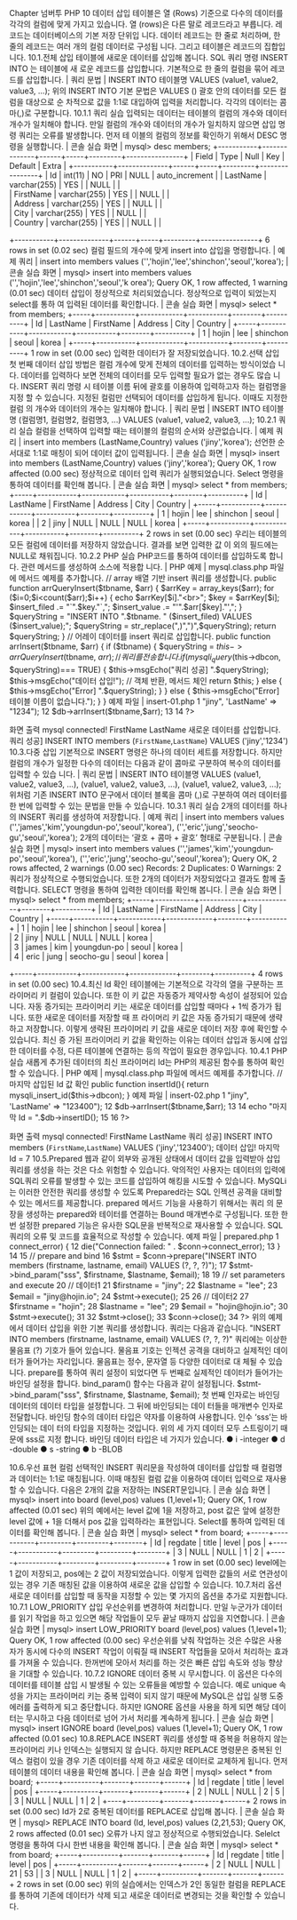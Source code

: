
Chapter 
넘버투 PHP 
10 
데이터 삽입 
테이블은 열 (Rows) 기준으로 다수의 데이터를 각각의 컬럼에 맞게 가지고 있습니다. 열 (rows)은 다른 말로 레코드라고 부릅니다. 레코드는 데이터베이스의 기본 저장 단위입 니다. 
데이터 레코드는 한 줄로 처리하며, 한 줄의 레코드는 여러 개의 컬럼 데이터로 구성됩 니다. 그리고 테이블은 레코드의 집합입니다. 
10.1.전체 삽입 
테이블에 새로운 데이터를 삽입해 봅니다. SQL 쿼리 명령 INSERT INTO 는 테이블에 새 로운 레코드를 삽입합니다. 기본적으로 한 줄의 컬럼을 묶어 레코드를 삽입합니다. 
| 쿼리 문법 | 
INSERT INTO 테이블명 VALUES (value1, value2, value3, ...); 
위의 INSERT INTO 기본 문법은 VALUES () 괄호 안의 데이터를 모든 컬럼을 대상으로 순 차적으로 값을 1:1로 대입하여 입력을 처리합니다. 각각의 데이터는 콤마(,)로 구분합니다. 
10.1.1 쿼리 실습 
입력되는 데이터는 테이블의 컬럼의 개수와 데이터 개수가 일치해야 합니다. 만일 컬럼의 
개수와 데이터의 개수가 일치하지 않으면 삽입 명령 쿼리는 오류를 발생합니다. 먼저 테 
이블의 컬럼의 정보를 확인하기 위해서 DESC 명령을 실행합니다. 
| 콘솔 실습 화면 | 
mysql> desc members; +-----------+--------------+------+-----+---------+----------------+ | Field | Type | Null | Key | Default | Extra | +-----------+--------------+------+-----+---------+----------------+ | Id | int(11) | NO | PRI | NULL | auto_increment | 
| LastName  | varchar(255) | YES |  | NULL  |  |  
| FirstName | varchar(255) | YES |  | NULL  |  |  
| Address  | varchar(255) | YES |  | NULL  |  |  
| City    | varchar(255) | YES |  | NULL  |  |  
| Country    | varchar(255) | YES |  | NULL  |  |  

+-----------+--------------+------+-----+---------+----------------+ 6 rows in set (0.02 sec) 
컬럼 필드의 개수에 맞게 insert into 삽입을 명령합니다. 
| 예제 쿼리 | 
insert into members values ('','hojin','lee','shinchon','seoul','korea'); 
| 콘솔 실습 화면 | 
mysql> insert into members values ('','hojin','lee','shinchon','seoul','k orea'); Query OK, 1 row affected, 1 warning (0.01 sec) 
데이터 삽입이 정상적으로 처리되었습니다. 정상적으로 입력이 되었는지 select를 통하 
여 입력된 데이터를 확인합니다. 
| 콘솔 실습 화면 | 
mysql> select * from members; +-----+-----------+------------+-----------+--------+----------+ | Id | LastName | FirstName | Address | City | Country | +-----+-----------+------------+-----------+--------+----------+ | 1 | hojin | lee | shinchon | seoul | korea | +-----+-----------+------------+-----------+--------+----------+ 1 row in set (0.00 sec) 
입력한 데이터가 잘 저장되었습니다. 
10.2.선택 삽입 
첫 번째 데이터 삽입 방법은 컬럼 개수에 맞게 전체의 데이터를 입력하는 방식이었습 
니다. 데이터를 입력하다 보면 전체의 데이터를 모두 입력할 필요가 없는 경우도 많습 
니다. 
INSERT 쿼리 명령 시 테이블 이름 뒤에 괄호를 이용하여 입력하고자 하는 컬럼명을 지정 
할 수 있습니다. 지정된 컬럼만 선택되어 데이터를 삽입하게 됩니다. 이때도 지정한 컬럼 
의 개수와 데이터의 개수는 일치해야 합니다. 
| 쿼리 문법 | 
INSERT INTO 테이블명 (컬럼명1, 컬럼명2, 컬럼명3, ...) VALUES (value1, value2, value3, ...); 
10.2.1 쿼리 실습 
컬럼을 선택하여 입력할 때는 테이블의 컬럼의 순서와 상관없습니다. 
| 예제 쿼리 | 
insert into members (LastName,Country) values ('jiny','korea'); 
선언한 순서대로 1:1로 매칭이 되어 데이터 값이 입력됩니다. 
| 콘솔 실습 화면 | 
mysql> insert into members (LastName,Country) values ('jiny','korea'); Query OK, 1 row affected (0.00 sec) 
정상적으로 데이터 입력 쿼리가 실행되었습니다. Select 명령을 통하여 데이터를 확인해 
봅니다. 
| 콘솔 실습 화면 | 
mysql> select * from members; +-----+-----------+------------+-----------+--------+----------+ | Id | LastName | FirstName | Address | City | Country | +-----+-----------+------------+-----------+--------+----------+ | 1 | hojin | lee | shinchon | seoul | korea | | 2 | jiny | NULL | NULL | NULL | korea | +-----+-----------+------------+-----------+--------+----------+ 2 rows in set (0.00 sec) 
우리는 테이블의 모든 컬럼에 데이터를 저장하지 않았습니다. 결과를 보면 입력한 값 이 
외의 필드에는 NULL로 채워집니다. 
10.2.2 PHP 실습 
PHP코드를 통하여 데이터를 삽입하도록 합니다. 관련 메서드를 생성하여 소스에 적용합 니다. 
| PHP 예제 | 
mysql.class.php 파일에 메서드 예제를 추가합니다. 
// array 배열 기반 insert 쿼리를 생성합니다. public function arrQueryInsert($tbname, $arr) { 
$arrKey = array_keys($arr); 
for ($i=0;$i<count($arr);$i++) { echo $arrKey[$i]."<br>"; $key = $arrKey[$i]; $insert_filed .= "`".$key."`,"; $insert_value .= "'".$arr[$key]."',"; 
} 
$queryString = "INSERT INTO ".$tbname. 
" ($insert_filed) VALUES ($insert_value);"; $queryString = str_replace(",)",")",$queryString); return $queryString; 
} 
// 어레이 데이터를 insert 쿼리로 삽입합니다. public function arrInsert($tbname, $arr) { 
if ($tbname) { $queryString = $this->arrQueryInsert($tbname, $arr); 
// 쿼리를 전송합니다. 
if (mysqli_query($this->dbcon, $queryString)=== TRUE) { $this->msgEcho("쿼리 성공] ".$queryString); $this->msgEcho("데이터 삽입!"); 
// 객체 반환, 메서드 체인 
return $this; 
} else { $this->msgEcho("Error] ".$queryString); } 
} else { $this->msgEcho("Error] 테이블 이름이 없습니다."); } 
} 
예제 파일 | insert-01.php 
1 <?php 2 3 include "dbinfo.php"; 4 include "mysql.class.php"; 5 6 // ++ Mysqli DB 연결. 7 $db = new JinyMysql(); 8 9 // 어레이 배열의 키/값을 통하여 데이터를 삽입합니다. 10 $tbname = "members"; 11 $arr = array('FirstName' => "jiny", 'LastName' => "1234"); 12 $db->arrInsert($tbname,$arr); 13 14 ?> 

화면 출력 
mysql connected! FirstName LastName 새로운 데이터를 삽입합니다. 쿼리 성공] INSERT INTO members (`FirstName`,`LastName`) VALUES ('jiny','1234') 
10.3.다중 삽입 
기본적으로 INSERT 명령은 하나의 데이터 세트를 저장합니다. 하지만 컬럼의 개수가 일정한 다수의 데이터는 다음과 같이 콤마로 구분하여 복수의 데이터를 입력할 수 있습 
니다. 
| 쿼리 문법 | 
INSERT INTO 테이블명 VALUES (value1, value2, value3, ...), (value1, value2, value3, ...), (value1, value2, value3, ...); 
위처럼 기존 INSERT INTO 문구에서 데이터 블록을 콤마 (,)로 구분하여 여러 데이터를 한 번에 입력할 수 있는 문법을 만들 수 있습니다. 
10.3.1 쿼리 실습 
2개의 데이터를 하나의 INSERT 쿼리를 생성하여 저장합니다. 
| 예제 쿼리 | 
insert into members values ('','james','kim','youngdun-po','seoul','korea'), ('','eric','jung','seocho-gu','seoul','korea'); 
2개의 데이터는 ‘괄호 + 콤마 + 괄호’ 형태로 구분됩니다. 
| 콘솔 실습 화면 | 
mysql> insert into members values ('','james','kim','youngdun­po','seoul','korea'), ('','eric','jung','seocho-gu','seoul','korea'); 
Query OK, 2 rows affected, 2 warnings (0.00 sec) Records: 2 Duplicates: 0 Warnings: 2 
쿼리가 정상적으로 수행되었습니다. 또한 2개의 데이터가 저장되었다고 결과도 함께 출 
력합니다. SELECT 명령을 통하여 입력한 데이터를 확인해 봅니다. 
| 콘솔 실습 화면 | 
mysql> select * from members; +-----+-----------+------------+-------------+--------+----------+ | Id | LastName | FirstName | Address | City | Country | +-----+-----------+------------+-------------+--------+----------+ 
| 1  | hojin  | lee  | shinchon  | seoul | korea  |  
| 2  | jiny  | NULL  | NULL  | NULL  | korea  |  
| 3  | james  | kim  | youngdun-po | seoul | korea  |  
| 4  | eric  | jung  | seocho-gu  | seoul | korea  |  

+-----+-----------+------------+-------------+--------+----------+ 4 rows in set (0.00 sec) 
10.4.최신 Id 확인 
테이블에는 기본적으로 각각의 열을 구분하는 프라이머리 키 컬럼이 있습니다. 또한 이 키 값은 자동증가 제약사항 속성이 설정되어 있습니다. 자동 증가되는 프라이머리 키는 새로운 데이터를 삽입할 때마다 + 1씩 증가가 됩니다. 또한 새로운 데이터를 저장할 때 프 라이머리 키 값은 자동 증가되기 때문에 생략하고 저장합니다. 
이렇게 생략된 프라이머리 키 값을 새로운 데이터 저장 후에 확인할 수 있습니다. 최신 증 가된 프라이머리 키 값을 확인하는 이유는 데이터 삽입과 동시에 삽입한 데이터를 수정, 다른 테이블에 연결하는 등의 작업이 필요한 경우입니다. 
10.4.1 PHP 실습 
새롭게 추가된 데이터의 최신 프라이머리 Id는 PHP의 제공된 함수를 통하여 확인할 수 있습니다. 
| PHP 예제 | 
mysql.class.php 파일에 메서드 예제를 추가합니다. 
// 마지막 삽입된 Id 값 확인 public function insertId(){ return mysqli_insert_id($this->dbcon); } 
예제 파일 | insert-02.php 
1 <?php 2 3 include "dbinfo.php"; 4 include "mysql.class.php"; 5 6 // ++ Mysqli DB 연결. 7 $db = new JinyMysql(); 8 9 // 어레이 배열의 키/값을 통하여 데이터를 삽입합니다. 10 $tbname = "members"; 11 $arr = array('FirstName' => "jiny", 'LastName' => "123400"); 12 $db->arrInsert($tbname,$arr); 13 14 echo "마지막 Id = ".$db->insertID(); 15 16 ?> 

화면 출력 
mysql connected! FirstName LastName 쿼리 성공] INSERT INTO members (`FirstName`,`LastName`) VALUES ('jiny','123400'); 데이터 삽입! 마지막 Id = 7 
10.5.Prepared 
웹과 같이 외부와 공개된 상태에서 데이터 값을 입력받아 삽입 쿼리를 생성을 하는 것은 다소 위험할 수 있습니다. 악의적인 사용자는 데이터의 입력에 SQL쿼리 오류를 발생할 수 있는 코드를 삽입하여 해킹을 시도할 수 있습니다. 
MySQLi는 이러한 안전한 쿼리를 생성할 수 있도록 Prepared라는 SQL 인젝션 공격을 대비할 수 있는 메서드를 제공합니다. prepared 메서드 기능을 사용하기 위해서는 쿼리 의 문장을 생성하는 prepared와 테이터를 연결하는 Bound 매개변수로 구성됩니다. 
또한 한 번 설정한 prepared 기능은 유사한 SQL문을 반복적으로 재사용할 수 있습니다. SQL 쿼리의 오류 및 코드를 효율적으로 작성할 수 있습니다. 
예제 파일 | prepared.php 
1 <?php 2 $servername = "localhost"; 3 $username = "username"; 4 $password = "password"; 5 $dbname = "myDB"; 6 7 // Create connection 8 $conn = new mysqli($servername, $username, $password, $dbname); 9 10 // Check connection 11 if ($conn->connect_error) { 12 die("Connection failed: " . $conn->connect_error); 
13 } 14 15 // prepare and bind 16 $stmt = $conn->prepare("INSERT INTO members (firstname, lastname, 
email) VALUES (?, ?, ?)"); 17 $stmt->bind_param("sss", $firstname, $lastname, $email); 18 19 // set parameters and execute 20 // 데이터1 21 $firstname = "jiny"; 22 $lastname = "lee"; 23 $email = "jiny@hojin.io"; 
24 $stmt->execute(); 25 26 // 데이터2 27 $firstname = "hojin"; 28 $lastname = "lee"; 29 $email = "hojin@hojin.io"; 30 $stmt->execute(); 31 32 $stmt->close(); 33 $conn->close(); 34 ?> 
위의 예제에서 데이터 삽입을 위한 기본 쿼리를 생성합니다. 쿼리는 다음과 같습니다. 
"INSERT INTO members (firstname, lastname, email) VALUES (?, ?, ?)" 
쿼리에는 이상한 물음표 (?) 기호가 들어 있습니다. 물음표 기호는 인젝션 공격을 대비하고 실제적인 데이터가 들어가는 자리입니다. 물음표는 정수, 문자열 등 다양한 데이터로 대 체될 수 있습니다. 
prepare를 통하여 쿼리 설정이 되었다면 두 번째로 실제적인 데이터가 들어가는 바인딩 설정을 합니다. bind_param() 함수는 다음과 같이 설정됩니다. 
$stmt->bind_param("sss", $firstname, $lastname, $email); 
첫 번째 인자로는 바인딩 데이터의 데이터 타입을 설정합니다. 그 뒤에 바인딩되는 데이 터들을 매개변수 인자로 전달합니다. 
바인딩 함수의 데이터 타입은 약자를 이용하여 사용합니다. 인수 ‘sss’는 바인딩되는 데이 터의 타입을 지정하는 것입니다. 위의 세 가지 데이터 모두 스트링이기 때문에 sss로 지정 합니다. 바인딩 데이터 타입은 네 가지가 있습니다. 
● i -integer 
● d -double 
● s -string 
● b -BLOB 

10.6.우선 표현 
컬럼 선택적인 INSERT 쿼리문을 작성하여 데이터를 삽입할 때 컬럼명과 데이터는 1:1로 매칭됩니다. 이때 매칭된 컬럼 값을 이용하여 데이터 입력으로 재사용할 수 있습니다. 
다음은 2개의 값을 저장하는 INSERT문입니다. 
| 콘솔 실습 화면 | 
mysql> insert into board (level,pos) values (1,level+1); Query OK, 1 row affected (0.01 sec) 
위의 예에서는 level 값에 1을 저장하고, post 값은 앞에 설정한 level 값에 + 1을 더해서 
pos 값을 입력하라는 표현입니다. 
Select를 통하여 입력된 데이터를 확인해 봅니다. 
| 콘솔 실습 화면 | 
mysql> select * from board; +-----+-----------+---------+---------+--------+ | Id | regdate | title | level | pos | +-----+-----------+---------+---------+--------+ | 3 | NULL | NULL | 1 | 2 | +-----+-----------+---------+---------+--------+ 1 row in set (0.00 sec) 
level에는 1 값이 저장되고, pos에는 2 값이 저장되었습니다. 이렇게 입력한 값들의 서로 
연관성이 있는 경우 기존 매칭된 값을 이용하여 새로운 값을 삽입할 수 있습니다. 
10.7.처리 옵션 
새로운 데이터를 삽입할 때 동작을 지정할 수 있는 몇 가지의 옵션을 추가로 지원합니다. 
10.7.1 LOW_PRIORITY 
삽입 우선순위를 변경하여 처리합니다. 만일 누군가가 데이터를 읽기 작업을 하고 있으면 해당 작업들이 모두 끝날 때까지 삽입을 지연합니다. 
| 콘솔 실습 화면 | 
mysql> insert LOW_PRIORITY board (level,pos) values (1,level+1); Query OK, 1 row affected (0.00 sec) 
우선순위를 낮춰 작업하는 것은 수많은 사용자가 동시에 다수의 INSERT 작업이 이뤄질 때 INSERT 작업들을 모아서 처리하는 효과를 가져올 수 있습니다. 
한꺼번에 모아서 처리를 하는 것은 빠른 삽입 속도와 성능 향상을 기대할 수 있습니다. 
10.7.2 IGNORE 
데이터 중복 시 무시합니다. 이 옵션은 다수의 데이터를 테이블 삽입 시 발생될 수 있는 오류들을 예방할 수 있습니다. 예로 unique 속성을 가지는 프라이머리 키는 중복 입력이 되지 않기 때문에 MySQL은 삽입 실행 도중 에러를 출력하게 되고 중단합니다. 
하지만 IGNORE 옵션을 사용을 하게 되면 해당 데이터는 무시하고 다음 데이터로 넘어 가서 처리를 계속하게 됩니다. 
| 콘솔 실습 화면 | 
mysql> insert IGNORE board (level,pos) values (1,level+1); Query OK, 1 row affected (0.01 sec) 
10.8.REPLACE 
INSERT 쿼리를 생성할 때 중복을 허용하지 않는 프라이머리 키나 인덱스는 실행되지 않 습니다. 하지만 REPLACE 명령문은 중복된 인덱스 컬럼이 있을 경우 기존 데이터를 삭제 하고 새로운 데이터로 교체하게 됩니다. 
먼저 테이블의 데이터 내용을 확인해 봅니다. 
| 콘솔 실습 화면 | 
mysql> select * from board; +-----+----------+-------+-------+------+ | Id | regdate | title | level | pos | +-----+----------+-------+-------+------+ | 2 | NULL | NULL | 2 | 5 | | 3 | NULL | NULL | 1 | 2 | +----+---------+-------+-------+------+ 2 rows in set (0.00 sec) 
Id가 2로 중복된 데이터를 REPLACE로 삽입해 봅니다. 
| 콘솔 실습 화면 | 
mysql> REPLACE INTO board (Id, level,pos) values (2,21,53); Query OK, 2 rows affected (0.01 sec) 
오류가 나지 않고 정상적으로 수행되었습니다. Selelct 명령을 통하여 다시 한번 내용을 확인해 봅니다. 
| 콘솔 실습 화면 | 
mysql> select * from board; +-----+----------+-------+-------+------+ | Id | regdate | title | level | pos | +-----+----------+-------+-------+------+ | 2 | NULL | NULL | 21 | 53 | | 3 | NULL | NULL | 1 | 2 | +-----+----------+-------+-------+------+ 2 rows in set (0.00 sec) 
위의 실습에서는 인덱스가 2인 동일한 컬럼을 REPLACE를 통하여 기존에 데이터가 삭제 되고 새로운 데이터로 변경되는 것을 확인할 수 있습니다. 
